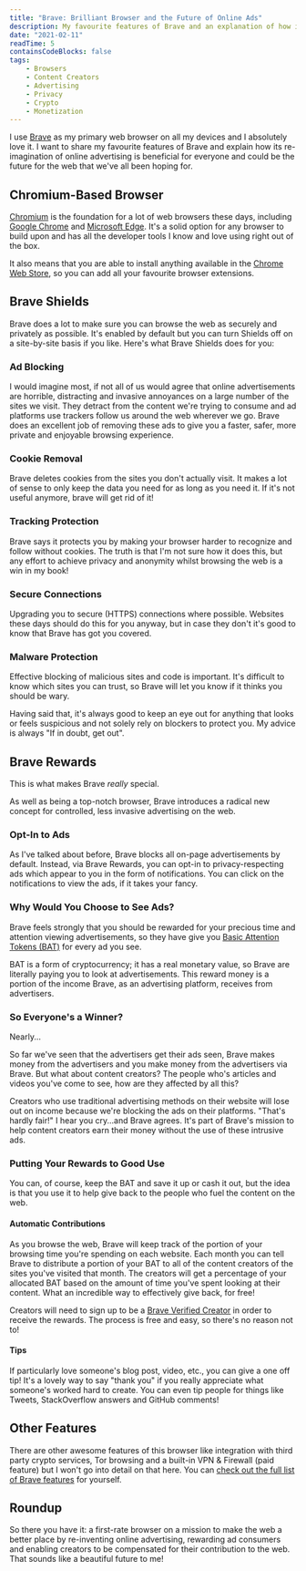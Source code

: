 ```yaml
---
title: "Brave: Brilliant Browser and the Future of Online Ads"
description: My favourite features of Brave and an explanation of how its re-imagination of online advertising could lead to a better future for the everyone.
date: "2021-02-11"
readTime: 5
containsCodeBlocks: false
tags:
    - Browsers
    - Content Creators
    - Advertising
    - Privacy
    - Crypto
    - Monetization
---
```


I use <a href="https://brave.com/" rel="noopener" target="_blank">Brave</a> as my primary web browser on all my devices and I absolutely love it. I want to share my favourite features of Brave and explain how its re-imagination of online advertising is beneficial for everyone and could be the future for the web that we've all been hoping for.

## Chromium-Based Browser

<a href="https://www.chromium.org/Home" rel="noopener" target="_blank">Chromium</a> is the foundation for a lot of web browsers these days, including <a href="https://www.google.co.uk/chrome/" rel="noopener" target="_blank">Google Chrome</a> and <a href="https://microsoftedgewelcome.microsoft.com/en-gb/" rel="noopener" target="_blank">Microsoft Edge</a>. It's a solid option for any browser to build upon and has all the developer tools I know and love using right out of the box.

It also means that you are able to install anything available in the <a href="https://chrome.google.com/webstore/category/extensions" rel="noopener" target="_blank">Chrome Web Store</a>, so you can add all your favourite browser extensions.

## Brave Shields

Brave does a lot to make sure you can browse the web as securely and privately as possible. It's enabled by default but you can turn Shields off on a site-by-site basis if you like. Here's what Brave Shields does for you:

### Ad Blocking

I would imagine most, if not all of us would agree that online advertisements are horrible, distracting and invasive annoyances on a large number of the sites we visit. They detract from the content we're trying to consume and ad platforms use trackers follow us around the web wherever we go. Brave does an excellent job of removing these ads to give you a faster, safer, more private and enjoyable browsing experience.

### Cookie Removal

Brave deletes cookies from the sites you don't actually visit. It makes a lot of sense to only keep the data you need for as long as you need it. If it's not useful anymore, brave will get rid of it!

### Tracking Protection

Brave says it protects you by making your browser harder to recognize and follow without cookies. The truth is that I'm not sure how it does this, but any effort to achieve privacy and anonymity whilst browsing the web is a win in my book!

### Secure Connections

Upgrading you to secure (HTTPS) connections where possible. Websites these days should do this for you anyway, but in case they don't it's good to know that Brave has got you covered.

### Malware Protection

Effective blocking of malicious sites and code is important. It's difficult to know which sites you can trust, so Brave will let you know if it thinks you should be wary.

Having said that, it's always good to keep an eye out for anything that looks or feels suspicious and not solely rely on blockers to protect you. My advice is always "If in doubt, get out".

## Brave Rewards

This is what makes Brave _really_ special.

As well as being a top-notch browser, Brave introduces a radical new concept for controlled, less invasive advertising on the web.

### Opt-In to Ads

As I've talked about before, Brave blocks all on-page advertisements by default. Instead, via Brave Rewards, you can opt-in to privacy-respecting ads which appear to you in the form of notifications. You can click on the notifications to view the ads, if it takes your fancy.

### Why Would You Choose to See Ads?

Brave feels strongly that you should be rewarded for your precious time and attention viewing advertisements, so they have give you <a href="https://basicattentiontoken.org/" rel="noopener" target="_blank">Basic Attention Tokens (BAT)</a> for every ad you see.

BAT is a form of cryptocurrency; it has a real monetary value, so Brave are literally paying you to look at advertisements. This reward money is a portion of the income Brave, as an advertising platform, receives from advertisers.

### So Everyone's a Winner?

Nearly...

So far we've seen that the advertisers get their ads seen, Brave makes money from the advertisers and you make money from the advertisers via Brave. But what about content creators? The people who's articles and videos you've come to see, how are they affected by all this?

Creators who use traditional advertising methods on their website will lose out on income because we're blocking the ads on their platforms. "That's hardly fair!" I hear you cry...and Brave agrees. It's part of Brave's mission to help content creators earn their money without the use of these intrusive ads.

### Putting Your Rewards to Good Use

You can, of course, keep the BAT and save it up or cash it out, but the idea is that you use it to help give back to the people who fuel the content on the web.

#### Automatic Contributions

As you browse the web, Brave will keep track of the portion of your browsing time you're spending on each website. Each month you can tell Brave to distribute a portion of your BAT to all of the content creators of the sites you've visited that month. The creators will get a percentage of your allocated BAT based on the amount of time you've spent looking at their content. What an incredible way to effectively give back, for free!

Creators will need to sign up to be a <a href="https://creators.brave.com/" rel="noopener" target="_blank">Brave Verified Creator</a> in order to receive the rewards. The process is free and easy, so there's no reason not to!

#### Tips

If particularly love someone's blog post, video, etc., you can give a one off tip! It's a lovely way to say "thank you" if you really appreciate what someone's worked hard to create. You can even tip people for things like Tweets, StackOverflow answers and GitHub comments!

## Other Features

There are other awesome features of this browser like integration with third party crypto services, Tor browsing and a built-in VPN & Firewall (paid feature) but I won't go into detail on that here. You can <a href="https://brave.com/features/" rel="noopener" target="_blank">check out the full list of Brave features</a> for yourself.

## Roundup

So there you have it: a first-rate browser on a mission to make the web a better place by re-inventing online advertising, rewarding ad consumers and enabling creators to be compensated for their contribution to the web. That sounds like a beautiful future to me!
